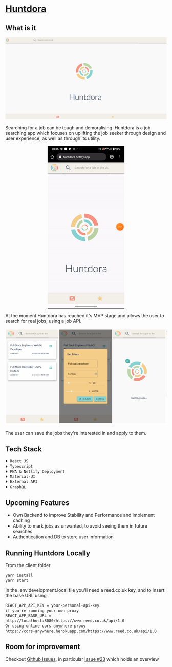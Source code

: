 # [Huntdora](https://huntdora.netlify.app/)

## What is it
<img src="https://github.com/serendatapy/huntdora/blob/master/readme_assets/Screen%20Shot%2013-12-2020%20at%2022.14.png"></img>

Searching for a job can be tough and demoralising. Huntdora is a job searching app which focuses on uplifting the job seeker through design and user experience, as well as through its utility.
<p align="center">
<img align="center" src="https://github.com/serendatapy/huntdora/blob/master/readme_assets/5abfbec86fcf93acb12125081ef3fbb809f38e42.gif"></img>
</p>
At the moment Huntdora has reached it's MVP stage and allows the user to search for real jobs, using a job API.  
<p align="center">
<img src="https://github.com/serendatapy/huntdora/blob/master/readme_assets/Screen%20Shot%2013-12-2020%20at%2022.36.png"></img>
</p>
The user can save the jobs they're interested in and apply to them. 

## Tech Stack

```
♦ React JS
♦ Typescript
♦ PWA & Netlify Deployment
♦ Material-UI
♦ External API
♦ GraphQL
```
## Upcoming Features

- Own Backend to improve Stability and Performance and implement caching
- Ability to mark jobs as unwanted, to avoid seeing them in future searches
- Authentication and DB to store user information

## Running Huntdora Locally

From the client folder

```
yarn install
yarn start
```

In the .env.development.local file you'll need a reed.co.uk key, and to insert the base URL using

```
REACT_APP_API_KEY = your-personal-api-key
if you're running your own proxy
REACT_APP_BASE_URL = http://localhost:8080/https://www.reed.co.uk/api/1.0
Or using online cors anywhere proxy
https://cors-anywhere.herokuapp.com/https://www.reed.co.uk/api/1.0
```

## Room for improvement

Checkout [Github Issues](https://github.com/serendatapy/huntdora/issues), in particular [Issue #23](https://github.com/serendatapy/huntdora/issues/23) which holds an overview
